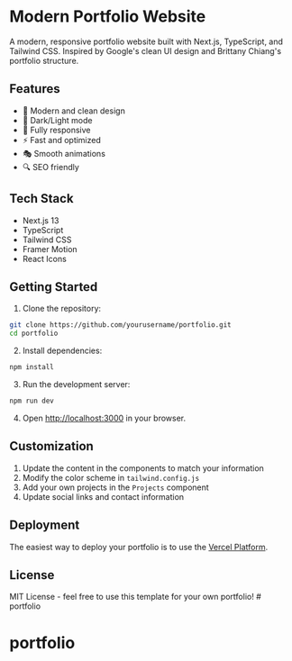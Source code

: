 # Modern Portfolio Website

A modern, responsive portfolio website built with Next.js, TypeScript, and Tailwind CSS. Inspired by Google's clean UI design and Brittany Chiang's portfolio structure.

## Features

- 🎨 Modern and clean design
- 🌙 Dark/Light mode
- 📱 Fully responsive
- ⚡ Fast and optimized
- 🎭 Smooth animations
- 🔍 SEO friendly

## Tech Stack

- Next.js 13
- TypeScript
- Tailwind CSS
- Framer Motion
- React Icons

## Getting Started

1. Clone the repository:
```bash
git clone https://github.com/yourusername/portfolio.git
cd portfolio
```

2. Install dependencies:
```bash
npm install
```

3. Run the development server:
```bash
npm run dev
```

4. Open [http://localhost:3000](http://localhost:3000) in your browser.

## Customization

1. Update the content in the components to match your information
2. Modify the color scheme in `tailwind.config.js`
3. Add your own projects in the `Projects` component
4. Update social links and contact information

## Deployment

The easiest way to deploy your portfolio is to use the [Vercel Platform](https://vercel.com).

## License

MIT License - feel free to use this template for your own portfolio! # portfolio
# portfolio
